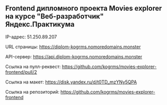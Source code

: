 ## Frontend дипломного проекта Movies explorer на курсе "Веб-разработчик" Яндекс.Практикума

IP-адрес: 51.250.89.207

URL страницы: https://diplom-kogrms.nomoredomains.monster

API-сервер: https://api.diplom-kogrms.nomoredomains.monster

Ссылка на пулл-реквест: https://github.com/kogrms/movies-explorer-frontend/pull/2

Ссылка на макет: https://disk.yandex.ru/d/t0TD_mzYNy5QPA

Ссылка на репозиторий: https://github.com/kogrms/movies-explorer-frontend